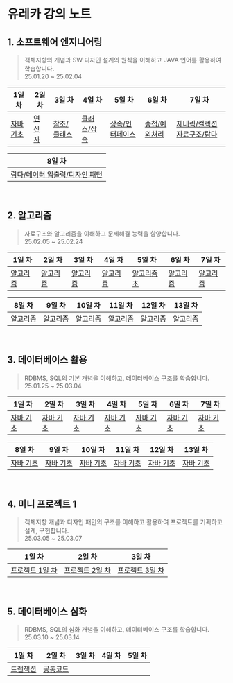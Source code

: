 # 유레카 강의 노트
## 1. 소프트웨어 엔지니어링
> 객체지향의 개념과 SW 디자인 설계의 원칙을 이해하고 JAVA 언어를 활용하여 학습합니다.  
> 25.01.20 ~ 25.02.04

| 1일 차 | 2일 차 | 3일 차 | 4일 차 | 5일 차 | 6일 차 | 7일 차 |
|---|---|---|---|---|---|---|
| [자바기초](https://gym-developer.tistory.com/15) | [연산자](https://gym-developer.tistory.com/17) | [참조/클래스](https://gym-developer.tistory.com/18) | [클래스/상속](https://gym-developer.tistory.com/21) | [상속/인터페이스](https://gym-developer.tistory.com/22) | [중첩/예외처리](https://gym-developer.tistory.com/25) | [제네릭/컬렉션 자료구조/람다](https://gym-developer.tistory.com/26) |

| 8일 차 |
|---|
| [람다/데이터 입출력/디자인 패턴](https://gym-developer.tistory.com/27) |

</br>

## 2. 알고리즘
> 자료구조와 알고리즘을 이해하고 문제해결 능력을 함양합니다.  
> 25.02.05 ~ 25.02.24

| 1일 차 | 2일 차 | 3일 차 | 4일 차 | 5일 차 | 6일 차 | 7일 차 |
|---|---|---|---|---|---|---|
| [알고리즘](https://gym-developer.tistory.com/28) | [알고리즘](https://gym-developer.tistory.com/29) | [알고리즘](https://gym-developer.tistory.com/30) | [알고리즘](https://gym-developer.tistory.com/31) | [알고리즘초](https://gym-developer.tistory.com/33) | [알고리즘](https://gym-developer.tistory.com/34) | [알고리즘](https://gym-developer.tistory.com/35) |

| 8일 차 | 9일 차 | 10일 차 | 11일 차 | 12일 차 | 13일 차 |
|---|---|---|---|---|---|
| [알고리즘](https://gym-developer.tistory.com/36) | [알고리즘](https://gym-developer.tistory.com/47) | [알고리즘](https://gym-developer.tistory.com/49) | [알고리즘](https://gym-developer.tistory.com/51) | [알고리즘](https://gym-developer.tistory.com/52) | [알고리즘](https://gym-developer.tistory.com/27) |

</br>

## 3. 데이터베이스 활용
> RDBMS, SQL의 기본 개념을 이해하고, 데이터베이스 구조를 학습합니다.  
> 25.01.25 ~ 25.03.04

| 1일 차 | 2일 차 | 3일 차 | 4일 차 | 5일 차 | 6일 차 | 7일 차 |
|---|---|---|---|---|---|---|
| [자바 기초](https://gym-developer.tistory.com/15) | [자바 기초](https://gym-developer.tistory.com/17) | [자바 기초](https://gym-developer.tistory.com/18) | [자바 기초](https://gym-developer.tistory.com/21) | [자바 기초](https://gym-developer.tistory.com/22) | [자바 기초](https://gym-developer.tistory.com/25) | [자바 기초](https://gym-developer.tistory.com/26) |

| 8일 차 | 9일 차 | 10일 차 | 11일 차 | 12일 차 | 13일 차 |
|---|---|---|---|---|---|
| [자바 기초](https://gym-developer.tistory.com/27) | [자바 기초](https://gym-developer.tistory.com/27) | [자바 기초](https://gym-developer.tistory.com/27) | [자바 기초](https://gym-developer.tistory.com/27) | [자바 기초](https://gym-developer.tistory.com/27) | [자바 기초](https://gym-developer.tistory.com/55) |

</br>

## 4. 미니 프로젝트 1
> 객체지향 개념과 디자인 패턴의 구조를 이해하고 활용하여 프로젝트를 기획하고 설계, 구현합니다.  
> 25.03.05 ~ 25.03.07

| 1일 차 | 2일 차 | 3일 차 |
|---|---|---|
| [프로젝트 1일 차](https://gym-developer.tistory.com/61) | [프로젝트 2일 차](https://gym-developer.tistory.com/63) | [프로젝트 3일 차](https://gym-developer.tistory.com/64) |

</br>

## 5. 데이터베이스 심화
> RDBMS, SQL의 심화 개념을 이해하고, 데이터베이스 구조를 학습합니다.  
> 25.03.10 ~ 25.03.14

| 1일 차 | 2일 차 | 3일 차 | 4일 차 | 5일 차 |
|---|---|---|---|---|
| [트랜잭션](https://gym-developer.tistory.com/65) | [공통코드](https://gym-developer.tistory.com/66) |  |  |  |
